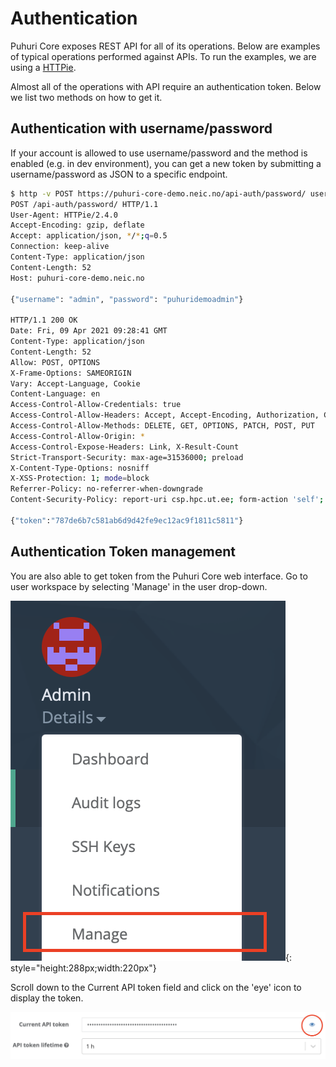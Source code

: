 # Authentication

Puhuri Core exposes REST API for all of its operations. Below are examples of typical operations performed against APIs.
To run the examples, we are using a [HTTPie](https://httpie.org/).

Almost all of the operations with API require an authentication token. Below we list two methods on how to get it.

## Authentication with username/password
If your account is allowed to use username/password and the method is enabled (e.g. in dev environment), you can get a new token by submitting a username/password as JSON to a specific endpoint.

<!-- {generate_username_password_authentication} -->

```bash
$ http -v POST https://puhuri-core-demo.neic.no/api-auth/password/ username=admin password=puhuridemoadmin
POST /api-auth/password/ HTTP/1.1
User-Agent: HTTPie/2.4.0
Accept-Encoding: gzip, deflate
Accept: application/json, */*;q=0.5
Connection: keep-alive
Content-Type: application/json
Content-Length: 52
Host: puhuri-core-demo.neic.no

{"username": "admin", "password": "puhuridemoadmin"}

HTTP/1.1 200 OK
Date: Fri, 09 Apr 2021 09:28:41 GMT
Content-Type: application/json
Content-Length: 52
Allow: POST, OPTIONS
X-Frame-Options: SAMEORIGIN
Vary: Accept-Language, Cookie
Content-Language: en
Access-Control-Allow-Credentials: true
Access-Control-Allow-Headers: Accept, Accept-Encoding, Authorization, Content-Type, Origin, User-Agent, X-CSRFToken, X-Requested-With
Access-Control-Allow-Methods: DELETE, GET, OPTIONS, PATCH, POST, PUT
Access-Control-Allow-Origin: *
Access-Control-Expose-Headers: Link, X-Result-Count
Strict-Transport-Security: max-age=31536000; preload
X-Content-Type-Options: nosniff
X-XSS-Protection: 1; mode=block
Referrer-Policy: no-referrer-when-downgrade
Content-Security-Policy: report-uri csp.hpc.ut.ee; form-action 'self';

{"token":"787de6b7c581ab6d9d42fe9ec12ac9f1811c5811"}
```

## Authentication Token management

You are also able to get token from the Puhuri Core web interface. Go to user workspace by selecting 'Manage' in the
user drop-down.

![side-bar](../assets/side-bar.png){: style="height:288px;width:220px"}

Scroll down to the Current API token field and click on the 'eye' icon to display the token.

![api-token](../assets/api-token.png)
